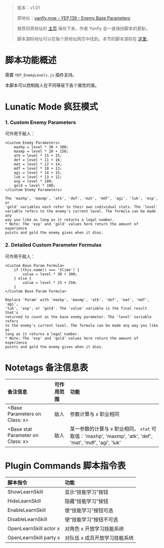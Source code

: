 > 版本：v1.01
>
> 原地址：[yanfly.moe - YEP.139 - Enemy Base Parameters](http://yanfly.moe/2017/05/31/yep-139-enemy-base-parameters-rpg-maker-mv/)
> 
> 推荐将原地址的 [主页](http://yanfly.moe/yep/) 保存下来，作者 Yanfly 会一直保持脚本的更新。
> 
> 脚本源码地址可以在每个原地址网页中找到。本节的脚本源码在 [这里](https://www.dropbox.com/s/5x1gxtiam2joe9e/YEP_X_EnemyBaseParam.js?dl=0)。

# 脚本功能概述

需要 `YEP_EnemyLevels.js` 插件支持。

本脚本可以控制敌人在不同等级下各个属性的值。

# Lunatic Mode 疯狂模式

### 1. Custom Enemy Parameters

可作用于敌人：
```
<Custom Enemy Parameters>
    maxhp = level * 30 + 300;
    maxmp = level * 20 + 150;
    atk = level * 15 + 15;
    def = level * 11 + 16;
    mat = level * 12 + 14;
    mdf = level * 10 + 13;
    agi = level * 14 + 15;
    luk = level * 13 + 12;
    exp = level * 100;
    gold = level * 100;
</Custom Enemy Parameters>

The 'maxhp', 'maxmp', 'atk', 'def', 'mat', 'mdf', 'agi', 'luk', 'exp', or
'gold' variables each refer to their own individual stats. The 'level'
variable refers to the enemy's current level. The formula can be made any
way you like as long as it returns a legal number.
* Note: The 'exp' and 'gold' values here return the amount of experience
points and gold the enemy gives when it dies.
```

### 2. Detailed Custom Parameter Formulas

可作用于敌人：
```
<Custom Base Param Formula>
    if (this.name() === 'Slime') {
        value = level * 30 + 300;
    } else {
        value = level * 25 + 250;
    }
</Custom Base Param Formula>

Replace 'Param' with 'maxhp', 'maxmp', 'atk', 'def', 'mat', 'mdf', 'agi',
'luk', 'exp', or 'gold'. The 'value' variable is the final result that's
returned to count as the base enemy parameter. The 'level' variable refers
to the enemy's current level. The formula can be made any way you like as
long as it returns a legal number.
* Note: The 'exp' and 'gold' values here return the amount of experience
points and gold the enemy gives when it dies.
```

# Notetags 备注信息表

备注信息|可作用范围|功能
:-|:-|:-
&lt;Base Parameters on Class: x>|敌人|参数计算与 x 职业相同
&lt;Base stat Parameter on Class: x>|敌人|某一参数的计算与 x 职业相同， `stat` 可取值：'maxhp', 'maxmp', 'atk', 'def', 'mat', 'mdf', 'agi', 'luk'

# Plugin Commands 脚本指令表

脚本指令|功能
:-|:-
ShowLearnSkill            |显示“技能学习”按钮
HideLearnSkill            |隐藏“技能学习”按钮
EnableLearnSkill          |使“技能学习”按钮可选
DisableLearnSkill         |使“技能学习”按钮不可选
OpenLearnSkill actor x    |对角色 x 开放学习技能系统
OpenLearnSkill party x    |对队伍 x 成员开放学习技能系统
